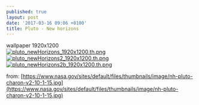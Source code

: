 ```yaml
---
published: true
layout: post
date: '2017-03-16 09:06 +0100'
title: Pluto - New horizons
---
```

wallpaper 1920x1200  
[![pluto_newHorizons_1920x1200.th.png](https://cdn.scrot.moe/images/2017/03/16/pluto_newHorizons_1920x1200.th.png)](https://cdn.scrot.moe/images/2017/03/16/pluto_newHorizons_1920x1200.png)
[![pluto_newHorizons2_1920x1200.th.png](https://cdn.scrot.moe/images/2017/03/16/pluto_newHorizons2_1920x1200.th.png)](https://cdn.scrot.moe/images/2017/03/16/pluto_newHorizons2_1920x1200.png)
[![pluto_newHorizons2b_1920x1200.th.png](https://cdn.scrot.moe/images/2017/03/16/pluto_newHorizons2b_1920x1200.th.png)](https://cdn.scrot.moe/images/2017/03/16/pluto_newHorizons2b_1920x1200.png)

from: [https://www.nasa.gov/sites/default/files/thumbnails/image/nh-pluto-charon-v2-10-1-15.jpg](https://www.nasa.gov/sites/default/files/thumbnails/image/nh-pluto-charon-v2-10-1-15.jpg)
